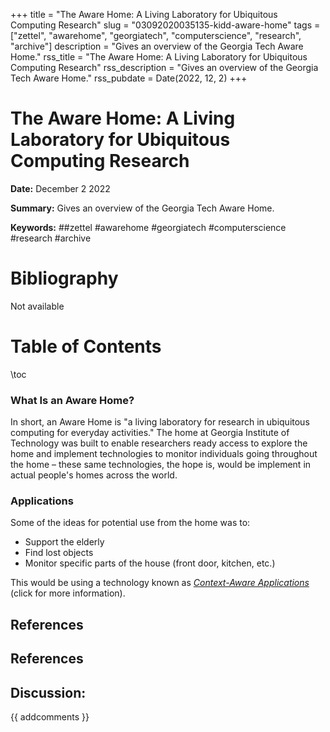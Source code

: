 +++
title = "The Aware Home: A Living Laboratory for Ubiquitous Computing Research"
slug = "03092020035135-kidd-aware-home"
tags = ["zettel", "awarehome", "georgiatech", "computerscience", "research", "archive"]
description = "Gives an overview of the Georgia Tech Aware Home."
rss_title = "The Aware Home: A Living Laboratory for Ubiquitous Computing Research"
rss_description = "Gives an overview of the Georgia Tech Aware Home."
rss_pubdate = Date(2022, 12, 2)
+++



The Aware Home: A Living Laboratory for Ubiquitous Computing Research
=========

**Date:** December 2 2022

**Summary:** Gives an overview of the Georgia Tech Aware Home.

**Keywords:** ##zettel #awarehome #georgiatech #computerscience #research  #archive

Bibliography
==========

Not available

Table of Contents
=========

\toc

### What Is an Aware Home?

In short, an Aware Home is "a living laboratory for research in ubiquitous computing for everyday activities." The home at Georgia Institute of Technology was built to enable researchers ready access to explore the home and implement technologies to monitor individuals going throughout the home – these same technologies, the hope is, would be implement in actual people's homes across the world.

### Applications

Some of the ideas for potential use from the home was to:

  * Support the elderly
  * Find lost objects
  * Monitor specific parts of the house (front door, kitchen, etc.)

This would be using a technology known as [*Context-Aware Applications*](/03092020071146-context-aware) (click for more information).

## References

## References
## Discussion: 

{{ addcomments }}
